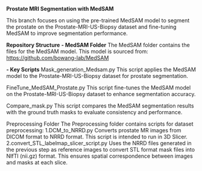 ******Prostate MRI Segmentation with MedSAM******

This branch focuses on using the pre-trained MedSAM model to segment the prostate on the Prostate-MRI-US-Biopsy dataset and fine-tuning MedSAM to improve segmentation performance.

**Repository Structure**
**- MedSAM Folder**
The MedSAM folder contains the files for the MedSAM model. This model is sourced from: https://github.com/bowang-lab/MedSAM

**- Key Scripts**
Mask_generation_Medsam.py
This script applies the MedSAM model to the Prostate-MRI-US-Biopsy dataset for prostate segmentation.

FineTune_MedSAM_Prostate.py
This script fine-tunes the MedSAM model on the Prostate-MRI-US-Biopsy dataset to enhance segmentation accuracy.

Compare_mask.py
This script compares the MedSAM segmentation results with the ground truth masks to evaluate consistency and performance.

Preprocessing Folder
The Preprocessing folder contains scripts for dataset preprocessing:
1.DCM_to_NRRD.py
  Converts prostate MR images from DICOM format to NRRD format. This script is intended to run in 3D Slicer.
2.convert_STL_labelmap_slicer_script.py
  Uses the NRRD files generated in the previous step as reference images to convert STL format mask files into NIfTI (nii.gz) format. This ensures spatial correspondence between images and masks at each slice.
